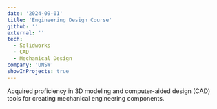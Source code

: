 ```yaml
---
date: '2024-09-01'
title: 'Engineering Design Course'
github: ''
external: ''
tech:
  - Solidworks
  - CAD
  - Mechanical Design
company: 'UNSW'
showInProjects: true
---
```


Acquired proficiency in 3D modeling and computer-aided design (CAD) tools for creating mechanical engineering components.